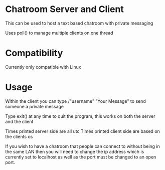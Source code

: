 # Chatroom Server and Client

This can be used to host a text based chatroom with private messaging

Uses poll() to manage multiple clients on one thread

# Compatibility
Currently only compatible with Linux

# Usage
Within the client you can type /"username" "Your Message" to send someone a private message

Type exit() at any time to quit the program, this works on both the server and the client

Times printed server side are all utc
Times printed client side are based on the clients os

If you wish to have a chatroom that people can connect to without being in the same LAN then
you will need to change the ip address which is currently set to localhost as well as the port must
be changed to an open port.